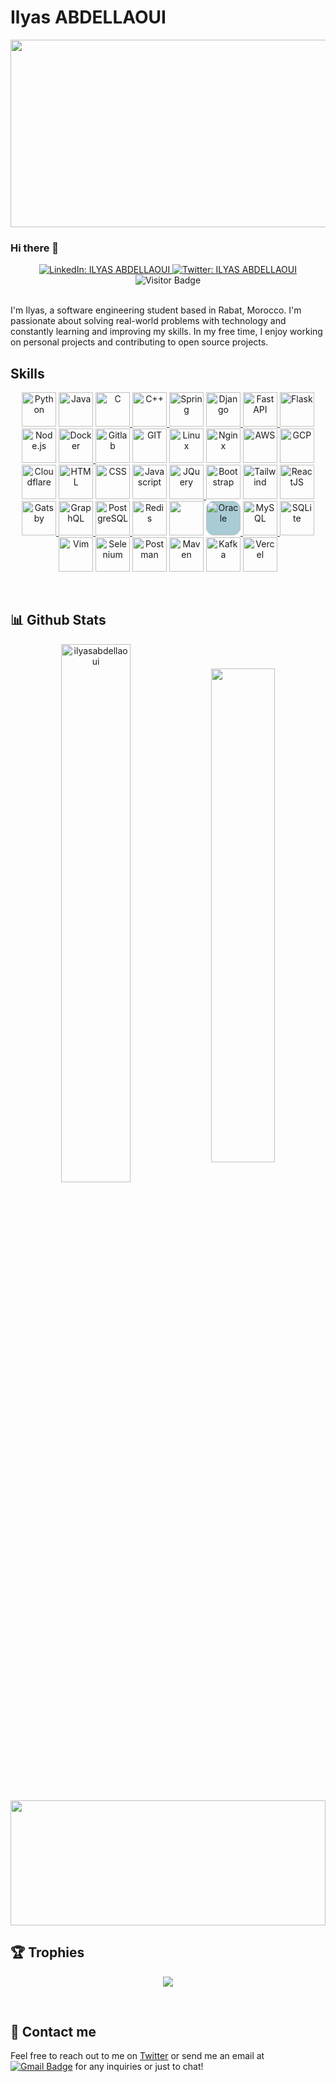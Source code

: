 # Ilyas ABDELLAOUI

<img src="https://64.media.tumblr.com/c5543874b9cbe98da1d20945a45e989b/tumblr_o5a5r9Z9O71tvppquo1_r1_1280.gifv" height="300px" width="1300px"/>

### Hi there 👋

<div align="center">  
  <a href="https://www.linkedin.com/in/ilyas-abdellaoui/">
    <img alt="LinkedIn: ILYAS ABDELLAOUI" src="https://img.shields.io/badge/-ILYAS%20ABDELLAOUI-0e76a8?style=flat&labelColor=0e76a8&logo=linkedin&logoColor=white" target="_blank" />
  </a>
  <a href="https://twitter.com/ilyas_abdell">
    <img alt="Twitter: ILYAS ABDELLAOUI" src="https://img.shields.io/badge/-ILYAS%20ABDELLAOUI-e84393?style=flat&labelColor=e84393&logo=twitter&logoColor=white" target="_blank" />
  </a>
  <br />
  <!--<img src="https://views-counter.vercel.app/badge?pageId=ilyasabdellaoui%2FViews-Counter" alt="Visitor Badge" /> -->
  <img src="https://komarev.com/ghpvc/?username=ilyasabdellaoui" alt="Visitor Badge" />
</div>

<br />

I'm Ilyas, a software engineering student based in Rabat, Morocco. I'm passionate about solving real-world problems with technology and constantly learning and improving my skills. In my free time, I enjoy working on personal projects and contributing to open source projects.

## Skills
<p align="center">
<!--Backend-->
    <!-- Python -->
    <img src="https://skillicons.dev/icons?i=python" alt="Python" width="55" height="55"/>
    <!-- Java -->
    <img src="https://skillicons.dev/icons?i=java" alt="Java" width="55" height="55"/>
  	<!-- C -->
    <a href="https://docs.microsoft.com/en-us/cpp/?view=msvc-170" target="_blank" rel="noreferrer">
        <img src="https://skillicons.dev/icons?i=c" width="55" height="55" alt="C" />
    </a>
    <!-- C++ -->
    <a href="https://docs.microsoft.com/en-us/cpp/?view=msvc-170" target="_blank" rel="noreferrer">
        <img src="https://skillicons.dev/icons?i=cpp" width="55" height="55" alt="C++" />
    </a>
    <!-- Spring -->
    <img src="https://skillicons.dev/icons?i=spring" alt="Spring" width="55" height="55"/>
      <!-- Django -->
    <a href="https://www.djangoproject.com/" target="_blank" rel="noreferrer">
        <img src="https://skillicons.dev/icons?i=django" width="55" height="55" alt="Django" />
    </a>
      <!-- FastAPI -->
    <a href="https://fastapi.tiangolo.com/" target="_blank" rel="noreferrer">
        <img src="https://skillicons.dev/icons?i=fastapi" width="55" height="55" alt="Fast API" />
    </a>
    <!-- Flask -->
    <a href="https://flask.palletsprojects.com/en/2.0.x/" target="_blank" rel="noreferrer">
        <img src="https://skillicons.dev/icons?i=flask" width="55" height="55" alt="Flask" />
    </a>
    <!--Node.js-->
    <img src="https://skillicons.dev/icons?i=nodejs" alt="Node.js" width="55" />
<!--Devops-->
    <!-- Docker -->
    <a href="https://www.docker.com/" target="_blank" rel="noreferrer">
        <img src="https://skillicons.dev/icons?i=docker" width="55" height="55" alt="Docker" />
    </a>
    <!-- Gitlab -->
    <img src="https://skillicons.dev/icons?i=gitlab" alt="Gitlab" width="55"/>
    <!-- Git -->
    <img src="https://skillicons.dev/icons?i=git" alt="GIT" width="55" height="55"/> 
    <!-- Linux -->
    <img src="https://skillicons.dev/icons?i=linux" alt="Linux" width="55" height="55"/> 
    <!-- Nginx -->
    <img src="https://skillicons.dev/icons?i=nginx" alt="Nginx" width="55"/>
<!--Cloid-->  
    <!-- AWS -->
    <img src="https://skillicons.dev/icons?i=aws" alt="AWS" width="55"/>
    <!-- GCP -->
    <img src="https://skillicons.dev/icons?i=gcp" alt="GCP" width="55"/>
    <!-- Cloudflare -->
    <img src="https://skillicons.dev/icons?i=cloudflare" alt="Cloudflare" width="55"/>
<!--Web Dev-->  
    <!-- HTML -->
    <img src="https://skillicons.dev/icons?i=html" alt="HTML" width="55" height="55"/>
    <!-- CSS -->
    <img src="https://skillicons.dev/icons?i=css" alt="CSS" width="55" height="55"/>
    <!-- JS -->
    <img src="https://skillicons.dev/icons?i=javascript" alt="Javascript" width="55" height="55"/>
    <!-- JQuery -->
    <a href="https://jquery.com/" target="_blank" rel="noreferrer">
        <img src="https://skillicons.dev/icons?i=jquery" width="55" height="55" alt="JQuery" />
    </a>
    <!-- Bootstrap -->
    <img src="https://skillicons.dev/icons?i=bootstrap" alt="Bootstrap" width="55" height="55"/>
    <!-- Tailwind -->
    <img src="https://skillicons.dev/icons?i=tailwind" alt="Tailwind" width="55"/>
    <!-- ReactJS -->
    <img src="https://skillicons.dev/icons?i=react" alt="ReactJS" width="55" height="55"/>
    <!-- Gatsby -->
    <a href="https://www.gatsbyjs.com/" target="_blank" rel="noreferrer">
        <img src="https://skillicons.dev/icons?i=gatsby" width="55" height="55" alt="Gatsby" />
    </a>        
    <!-- GraphQL -->
    <a href="https://graphql.org/" target="_blank" rel="noreferrer">
        <img src="https://skillicons.dev/icons?i=graphql" width="55" height="55" alt="GraphQL" />
    </a>
<!--DBs-->  
    <!-- Postgres -->
    <a href="https://www.postgresql.org/" target="_blank" rel="noreferrer">
        <img src="https://skillicons.dev/icons?i=postgres" width="55" height="55" alt="PostgreSQL" />
    </a>
    <!-- Redis -->
    <img src="https://skillicons.dev/icons?i=redis" alt="Redis" width="55"/>
    <!-- MongoDB -->
    <img src="https://skillicons.dev/icons?i=mongodb" width="55"/>
  	<!-- Oracle -->
	  <a href="https://www.oracle.com/uk/index.html" target="_blank" rel="noreferrer">
	    <img src="https://raw.githubusercontent.com/danielcranney/readme-generator/main/public/icons/skills/oracle-colored.svg" width="55" height="55" alt="Oracle" style="background-color: #A9CBD4; border-radius: 13px; width: 55; height: 55;"/>
	</a>
    <!-- MySQL -->
    <a href="https://www.mysql.com/" target="_blank" rel="noreferrer">
        <img src="https://skillicons.dev/icons?i=mysql" width="55" height="55" alt="MySQL" />
    </a>    
    <!-- SQLite -->
    <img src="https://skillicons.dev/icons?i=sqlite" alt="SQLite" width="55"/>
<!--Tools-->  
    <!-- Vim -->
    <img src="https://skillicons.dev/icons?i=vim" alt="Vim" width="55"/>
    <!-- Selenium -->
    <img src="https://skillicons.dev/icons?i=selenium" alt="Selenium" width="55"/>
    <!-- Postman -->
    <img src="https://skillicons.dev/icons?i=postman" alt="Postman" width="55"/>
    <!-- Maven -->
    <img src="https://skillicons.dev/icons?i=maven" alt="Maven" width="55"/>
    <!-- Kafka -->
    <img src="https://skillicons.dev/icons?i=kafka" alt="Kafka" width="55"/>
    <!-- Vercel -->
    <img src="https://skillicons.dev/icons?i=vercel" alt="Vercel" width="55"/>
</p>

<br/>

## 📊 Github Stats

<p align="center">
<img align="center" width="47%" src="https://git-streak-abdellaoui.vercel.app/?user=ilyasabdellaoui&theme=tokyonight" alt="ilyasabdellaoui"/>
<img align="center" width="45%" src="https://git-stats-abdellaoui.vercel.app/api?username=ilyasabdellaoui&theme=algolia&show_icons=true"/><br><br>
<img align="center" width="100%" height="200px" src="https://git-stats-abdellaoui.vercel.app/api/top-langs/?username=ilyasabdellaoui&theme=dracula&layout=compact&langs_count=18&hide=php,OpenEdge%20ABL"/>
</p>

## 🏆 Trophies
<p align="center">
<img src="https://github-profile-trophy.vercel.app/?username=ilyasabdellaoui&theme=nord&column=7"  align="center"/>
</p>
	
<br/>

## 💬 Contact me
Feel free to reach out to me on [Twitter](https://twitter.com/ilyas_abdell) or send me an email at [![Gmail Badge](https://img.shields.io/badge/-ilyas.abdellaoui21@gmail.com-c14438?style=flat&labelColor=db3236&logo=gmail&logoColor=white)](mailto:ilyas.abdellaoui21@gmail.com) for any inquiries or just to chat!

